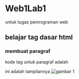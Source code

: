 # Web1Lab1
untuk tugas pemrograman web
## belajar tag dasar html

### membuat paragraf
kode tag untuk paragraf adalah<p>
ini adalah tampilannya
![gambar 1](schreenshoot/gambar1.png)
